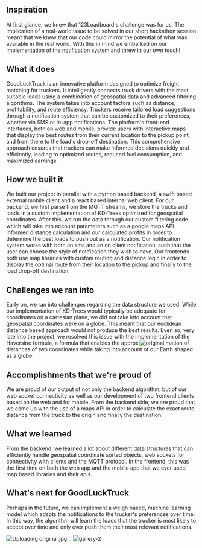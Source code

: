 ## Inspiration

At first glance, we knew that 123Loadboard's challenge was for us. The implication of a real-world issue to be solved in our short hackathon session meant that we knew that our code could mirror the potential of what was available in the real world. With this in mind we embarked on our implementation of the notification system and threw in our own touch!

## What it does

GoodLuckTruck is an innovative platform designed to optimize freight matching for truckers. It intelligently connects truck drivers with the most suitable loads using a combination of geospatial data and advanced filtering algorithms. The system takes into account factors such as distance, profitability, and route efficiency. Truckers receive tailored load suggestions through a notification system that can be customized to their preferences, whether via SMS or in-app notifications. The platform's front-end interfaces, both on web and mobile, provide users with interactive maps that display the best routes from their current location to the pickup point, and from there to the load's drop-off destination. This comprehensive approach ensures that truckers can make informed decisions quickly and efficiently, leading to optimized routes, reduced fuel consumption, and maximized earnings.

## How we built it

We built our project in parallel with a python based backend, a swift based external mobile client and a react based internal web client. For our backend, we first parse from the MQTT streams, we store the trucks and loads in a custom implementation of KD-Trees optimized for geospatial coordinates. After this, we run the data through our custom filtering code which will take into account parameters such as a google maps API informed distance calculation and our calculated profits in order to determine the best loads to push out as a notification. Our notification system works with both an sms and an on client notification, such that the user can choose the style of notification they wish to have. Our frontends both use map libraries with custom routing and distance logic in order to display the optimal route from their location to the pickup and finally to the load drop-off destination.

## Challenges we ran into

Early on, we ran into challenges regarding the data structure we used. While our implementation of KD-Trees would typically be adequate for coordinates on a cartesian plane, we did not take into account that geospatial coordinates were on a globe. This meant that our euclidean distance based approach would not produce the best results. Even so, very late into the project, we resolved this issue with the implementation of the Haversine formula, a formula that enables the approxi![original](https://github.com/user-attachments/assets/6a6d8e87-3be2-45b3-b5a5-70e6487f3f8c)
mation of distances of two coordinates while taking into account of our Earth shaped as a globe.

## Accomplishments that we're proud of

We are proud of our output of not only the backend algorithm, but of our web socket connectivity as well as our development of two frontend clients based on the web and for mobile. From the backend side, we are proud that we came up with the use of a maps API in order to calculate the exact route distance from the truck to the origin and finally the destination.

## What we learned

From the backend, we learned a lot about different data structures that can efficiently handle geospatial coordinate sorted objects, web sockets for connectivity with clients and the MQTT protocol. In the frontend, this was the first time on both the web app and the mobile app that we ever used map based libraries and their apis.



## What's next for GoodLuckTruck

Perhaps in the future, we can implement a weigh based, machine learning model which adapts the notifications to the trucker's preferences over time. In this way, the algorithm will learn the loads that the trucker is most likely to accept over time and only ever push them their most relevant notifications.


![Uploading original.jpg…]()
![gallery-2](https://github.com/user-attachments/assets/f6620f95-50c4-40af-ad13-f3c79f2b99aa)


